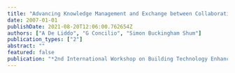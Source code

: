 ```yaml
---
title: "Advancing Knowledge Management and Exchange between Collaborative Environments: A Tool Integration Perspective"
date: 2007-01-01
publishDate: 2021-08-20T12:06:00.762654Z
authors: ["A De Liddo", "G Concilio", "Simon Buckingham Shum"]
publication_types: ["2"]
abstract: ""
featured: false
publication: "*2nd International Workshop on Building Technology Enhanced Learning łdots*"
---
```


